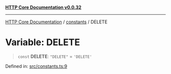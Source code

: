 [**HTTP Core Documentation v0.0.32**](../../README.md)

***

[HTTP Core Documentation](../../modules.md) / [constants](../README.md) / DELETE

# Variable: DELETE

> `const` **DELETE**: `"DELETE"` = `'DELETE'`

Defined in: [src/constants.ts:9](https://github.com/stonemjs/http-core/blob/680e946aeb5100b42b4836417719aba730586478/src/constants.ts#L9)
